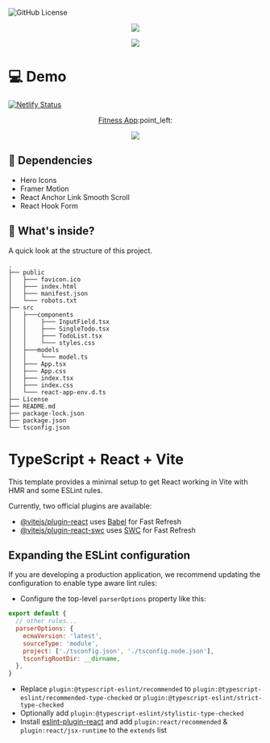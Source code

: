![GitHub License](https://img.shields.io/github/license/oulehlajan/fitness-app?style=for-the-badge)

<!-- Created by, animated text -->
<p align="center">
  <img src="https://readme-typing-svg.demolab.com?font=Noto+Sans&weight=600&size=32&duration=3300&pause=4800&color=79C0FF&center=true&vCenter=true&random=false&width=435&lines=%F0%9F%91%8B%2C+Created+by+%40OulehlaJan" />
</p>
<p align="center">
  <img src="https://readme-typing-svg.demolab.com?font=noto&weight=600&size=22&duration=4000&pause=4350&color=FFA657&center=true&vCenter=true&random=false&width=910&lines=a+self-taught+passionate+Web+developer+from+Czechia" />
</p>

# :computer: Demo
[![Netlify Status](https://api.netlify.com/api/v1/badges/85d75531-9c42-484c-9a8e-22e65467d979/deploy-status)](https://app.netlify.com/sites/fitness-app-oulehlajan/deploys) <br />

<!-- Demo Link -->
<p align="center">
  <a href="https://fitness-app-oulehlajan.netlify.app/">Fitness App</a>:point_left: <br />
</p>

<!-- GIF -->
<p align="center">
  <img src="assets/FitnessApp.gif" />
</p>

## &#129513; Dependencies

+ Hero Icons
+ Framer Motion
+ React Anchor Link Smooth Scroll
+ React Hook Form

## :open_file_folder: What's inside?

A quick look at the structure of this project.

    .
    ├── public
    │   ├─── favicon.ico
    │   ├─── index.html
    │   ├─── manifest.json
    │   └─── robots.txt
    ├── src
    │   ├───components
    │   │    ├─── InputField.tsx
    │   │    ├─── SingleTodo.tsx
    │   │    ├─── TodoList.tsx
    │   │    └─── styles.css
    │   ├───models
    │   │    └─── model.ts
    │   ├─── App.tsx
    │   ├─── App.css
    │   ├─── index.tsx
    │   ├─── index.css
    │   └─── react-app-env.d.ts
    ├── License
    ├── README.md
    ├── package-lock.json
    ├── package.json
    └── tsconfig.json


# TypeScript + React + Vite

This template provides a minimal setup to get React working in Vite with HMR and some ESLint rules.

Currently, two official plugins are available:

- [@vitejs/plugin-react](https://github.com/vitejs/vite-plugin-react/blob/main/packages/plugin-react/README.md) uses [Babel](https://babeljs.io/) for Fast Refresh
- [@vitejs/plugin-react-swc](https://github.com/vitejs/vite-plugin-react-swc) uses [SWC](https://swc.rs/) for Fast Refresh

## Expanding the ESLint configuration

If you are developing a production application, we recommend updating the configuration to enable type aware lint rules:

- Configure the top-level `parserOptions` property like this:

```js
export default {
  // other rules...
  parserOptions: {
    ecmaVersion: 'latest',
    sourceType: 'module',
    project: ['./tsconfig.json', './tsconfig.node.json'],
    tsconfigRootDir: __dirname,
  },
}
```

- Replace `plugin:@typescript-eslint/recommended` to `plugin:@typescript-eslint/recommended-type-checked` or `plugin:@typescript-eslint/strict-type-checked`
- Optionally add `plugin:@typescript-eslint/stylistic-type-checked`
- Install [eslint-plugin-react](https://github.com/jsx-eslint/eslint-plugin-react) and add `plugin:react/recommended` & `plugin:react/jsx-runtime` to the `extends` list

